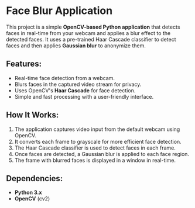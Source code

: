 # Face Blur Application

This project is a simple **OpenCV-based Python application** that detects faces in real-time from your webcam and applies a blur effect to the detected faces. It uses a pre-trained Haar Cascade classifier to detect faces and then applies **Gaussian blur** to anonymize them.

## Features:
- Real-time face detection from a webcam.
- Blurs faces in the captured video stream for privacy.
- Uses OpenCV's **Haar Cascade** for face detection.
- Simple and fast processing with a user-friendly interface.

## How It Works:
1. The application captures video input from the default webcam using OpenCV.
2. It converts each frame to grayscale for more efficient face detection.
3. The Haar Cascade classifier is used to detect faces in each frame.
4. Once faces are detected, a Gaussian blur is applied to each face region.
5. The frame with blurred faces is displayed in a window in real-time.

## Dependencies:
- **Python 3.x**
- **OpenCV** (cv2)

